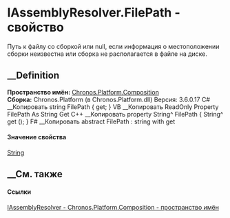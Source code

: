 # IAssemblyResolver.FilePath - свойство
Путь к файлу со сборкой или null, если информация о местоположении сборки
неизвестна или сборка не располагается в файле на диске.
## __Definition
 **Пространство имён:**
[Chronos.Platform.Composition](N_Chronos_Platform_Composition.htm)  
 **Сборка:** Chronos.Platform (в Chronos.Platform.dll) Версия: 3.6.0.17
C# __Копировать
     string FilePath { get; }
VB __Копировать
     ReadOnly Property FilePath As String
    	Get
C++ __Копировать
    property String^ FilePath {
    	String^ get ();
    }
F# __Копировать
     abstract FilePath : string with get
#### Значение свойства
[String](https://learn.microsoft.com/dotnet/api/system.string)
##  __См. также
#### Ссылки
[IAssemblyResolver - ](T_Chronos_Platform_Composition_IAssemblyResolver.htm)
[Chronos.Platform.Composition - пространство
имён](N_Chronos_Platform_Composition.htm)
